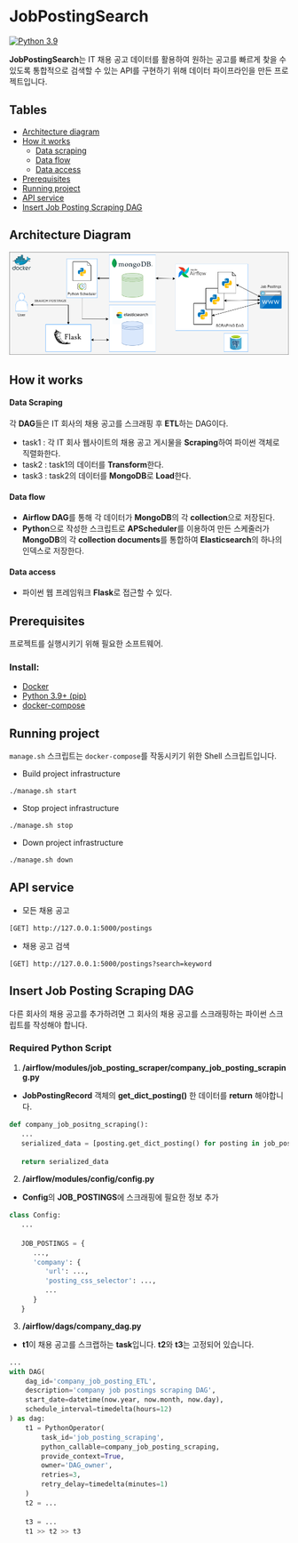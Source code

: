 # JobPostingSearch
[![Python 3.9](https://img.shields.io/badge/python-3.9-blue.svg)](https://www.python.org/downloads/release/python-3910/)


**JobPostingSearch**는 IT 채용 공고 데이터를 활용하여 원하는 공고를 빠르게 찾을 수 있도록 통합적으로 검색할 수 있는 API를 구현하기 위해 데이터 파이프라인을 만든 프로젝트입니다.


<!-- TABLE OF CONTENTS -->
## Tables

* [Architecture diagram](#architecture-diagram)
* [How it works](#how-it-works)
    * [Data scraping](#data-scraping)
    * [Data flow](#data-flow)
    * [Data access](#data-access)
* [Prerequisites](#prerequisites)
* [Running project](#running-project)
* [API service](#api-service)
* [Insert Job Posting Scraping DAG](#insert-job-posting-scraping-dag)

<!-- ARCHITECTURE DIAGRAM -->
## Architecture Diagram
![System Architecture](./img/Architecture.png)


<!-- HOW IT WORKS -->
## How it works

#### Data Scraping
각 **DAG**들은 IT 회사의 채용 공고를 스크래핑 후 **ETL**하는 DAG이다.
- task1 : 각 IT 회사 웹사이트의 채용 공고 게시물을 **Scraping**하여 파이썬 객체로 직렬화한다.
- task2 : task1의 데이터를 **Transform**한다.
- task3 : task2의 데이터를 **MongoDB**로 **Load**한다.

#### Data flow
- **Airflow DAG**를 통해 각 데이터가 **MongoDB**의 각 **collection**으로 저장된다.
- **Python**으로 작성한 스크립트로 **APScheduler**를 이용하여 만든 스케줄러가 **MongoDB**의 각 **collection documents**를 통합하여 **Elasticsearch**의 하나의 인덱스로 저장한다.

#### Data access
- 파이썬 웹 프레임워크 **Flask**로 접근할 수 있다.

## Prerequisites
프로젝트를 실행시키기 위해 필요한 소프트웨어.

### Install:
- [Docker](https://docs.docker.com/get-docker/)
- [Python 3.9+ (pip)](https://www.python.org/)
- [docker-compose](https://docs.docker.com/compose/install/)

## Running project
`manage.sh` 스크립트는 `docker-compose`를 작동시키기 위한 Shell 스크립트입니다.

- Build project infrastructure

```sh
./manage.sh start
```

- Stop project infrastructure

```sh
./manage.sh stop
```

- Down project infrastructure

```sh
./manage.sh down
```

## API service
- 모든 채용 공고
```
[GET] http://127.0.0.1:5000/postings
```

- 채용 공고 검색
```
[GET] http://127.0.0.1:5000/postings?search=keyword
```

## Insert Job Posting Scraping DAG
다른 회사의 채용 공고를 추가하려면 그 회사의 채용 공고를 스크래핑하는 파이썬 스크립트를 작성해야 합니다.
### Required Python Script
1. **/airflow/modules/job_posting_scraper/company_job_posting_scraping.py**
- **JobPostingRecord** 객체의 **get_dict_posting()** 한 데이터를 **return** 해야합니다.
```python
def company_job_positng_scraping():
   ...
   serialized_data = [posting.get_dict_posting() for posting in job_postings]
   
   return serialized_data
```
2. **/airflow/modules/config/config.py**
- **Config**의 **JOB_POSTINGS**에 스크래핑에 필요한 정보 추가
```python
class Config:
   ...
   
   JOB_POSTINGS = {
      ...,
      'company': {
         'url': ...,
         'posting_css_selector': ...,
         ...
      }
   }
```
3. **/airflow/dags/company_dag.py**
- **t1**이 채용 공고를 스크랩하는 **task**입니다. **t2**와 **t3**는 고정되어 있습니다. 
```python
...
with DAG(
    dag_id='company_job_posting_ETL',
    description='company job postings scraping DAG',
    start_date=datetime(now.year, now.month, now.day),
    schedule_interval=timedelta(hours=12)
) as dag:
    t1 = PythonOperator(
        task_id='job_posting_scraping',
        python_callable=company_job_posting_scraping,
        provide_context=True,
        owner='DAG_owner',
        retries=3,
        retry_delay=timedelta(minutes=1)
    )
    t2 = ...
    
    t3 = ...
    t1 >> t2 >> t3
```
